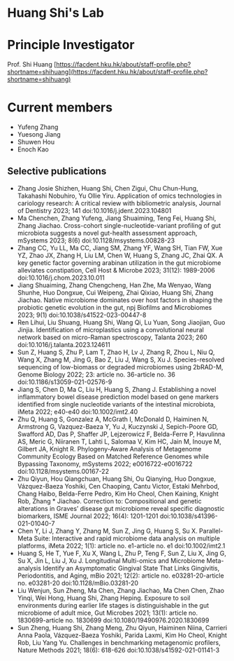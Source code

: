 # Huang Shi's Lab

# Principle Investigator
Prof. Shi Huang [https://facdent.hku.hk/about/staff-profile.php?shortname=shihuang](https://facdent.hku.hk/about/staff-profile.php?shortname=shihuang)

# Current members
* Yufeng Zhang 
* Yuesong Jiang
* Shuwen Hou
* Enoch Kao

## Selective publications
* Zhang Josie Shizhen, Huang Shi, Chen Zigui, Chu Chun-Hung, Takahashi Nobuhiro, Yu Ollie Yiru. Application of omics technologies in cariology research: A critical review with bibliometric analysis, Journal of Dentistry 2023; 141 doi:10.1016/j.jdent.2023.104801
* Ma Chenchen, Zhang Yufeng, Jiang Shuaiming, Teng Fei, Huang Shi, Zhang Jiachao. Cross-cohort single-nucleotide-variant profiling of gut microbiota suggests a novel gut-health assessment approach, mSystems 2023; 8(6) doi:10.1128/msystems.00828-23
* Zhang CC, Yu LL, Ma CC, Jiang SM, Zhang YF, Wang SH, Tian FW, Xue YZ, Zhao JX, Zhang H, Liu LM, Chen W, Huang S, Zhang JC, Zhai QX. A key genetic factor governing arabinan utilization in the gut microbiome alleviates constipation, Cell Host & Microbe 2023; 31(12): 1989-2006 doi:10.1016/j.chom.2023.10.011
* Jiang Shuaiming, Zhang Chengcheng, Han Zhe, Ma Wenyao, Wang Shunhe, Huo Dongxue, Cui Weipeng, Zhai Qixiao, Huang Shi, Zhang Jiachao. Native microbiome dominates over host factors in shaping the probiotic genetic evolution in the gut, npj Biofilms and Microbiomes 2023; 9(1) doi:10.1038/s41522-023-00447-8
* Ren Lihui, Liu Shuang, Huang Shi, Wang Qi, Lu Yuan, Song Jiaojian, Guo Jinjia. Identification of microplastics using a convolutional neural network based on micro-Raman spectroscopy, Talanta 2023; 260 doi:10.1016/j.talanta.2023.124611
* Sun Z, Huang S, Zhu P, Lam T, Zhao H, Lv J, Zhang R, Zhou L, Niu Q, Wang X, Zhang M, Jing G, Bao Z, Liu J, Wang S, Xu J. Species-resolved sequencing of low-biomass or degraded microbiomes using 2bRAD-M, Genome Biology 2022; 23: article no. 36-article no. 36 doi:10.1186/s13059-021-02576-9
* Jiang S, Chen D, Ma C, Liu H, Huang S, Zhang J. Establishing a novel inflammatory bowel disease prediction model based on gene markers identified from single nucleotide variants of the intestinal microbiota, iMeta 2022; e40-e40 doi:10.1002/imt2.40
* Zhu Q, Huang S, Gonzalez A, McGrath I, McDonald D, Haiminen N, Armstrong G, Vazquez-Baeza Y, Yu J, Kuczynski J, Sepich-Poore GD, Swafford AD, Das P, Shaffer JP, Lejzerowicz F, Belda-Ferre P, Havulinna AS, Meric G, Niiranen T, Lahti L, Salomaa V, Kim HC, Jain M, Inouye M, Gilbert JA, Knight R. Phylogeny-Aware Analysis of Metagenome Community Ecology Based on Matched Reference Genomes while Bypassing Taxonomy, mSystems 2022; e0016722-e0016722 doi:10.1128/msystems.00167-22
* Zhu Qiyun, Hou Qiangchuan, Huang Shi, Ou Qianying, Huo Dongxue, Vázquez-Baeza Yoshiki, Cen Chaoping, Cantu Victor, Estaki Mehrbod, Chang Haibo, Belda-Ferre Pedro, Kim Ho Cheol, Chen Kaining, Knight Rob, Zhang * Jiachao. Correction to: Compositional and genetic alterations in Graves’ disease gut microbiome reveal specific diagnostic biomarkers, ISME Journal 2022; 16(4): 1201-1201 doi:10.1038/s41396-021-01040-7
* Chen Y, Li J, Zhang Y, Zhang M, Sun Z, Jing G, Huang S, Su X. Parallel-Meta Suite: Interactive and rapid microbiome data analysis on multiple platforms, iMeta 2022; 1(1): article no. e1-article no. e1 doi:10.1002/imt2.1
* Huang S, He T, Yue F, Xu X, Wang L, Zhu P, Teng F, Sun Z, Liu X, Jing G, Su X, Jin L, Liu J, Xu J. Longitudinal Multi-omics and Microbiome Meta-analysis Identify an Asymptomatic Gingival State That Links Gingivitis, Periodontitis, and Aging, mBio 2021; 12(2): article no. e03281-20-article no. e03281-20 doi:10.1128/mBio.03281-20
* Liu Wenjun, Sun Zheng, Ma Chen, Zhang Jiachao, Ma Chen Chen, Zhao Yinqi, Wei Hong, Huang Shi, Zhang Heping. Exposure to soil environments during earlier life stages is distinguishable in the gut microbiome of adult mice, Gut Microbes 2021; 13(1): article no. 1830699-article no. 1830699 doi:10.1080/19490976.2020.1830699
* Sun Zheng, Huang Shi, Zhang Meng, Zhu Qiyun, Haiminen Niina, Carrieri Anna Paola, Vázquez-Baeza Yoshiki, Parida Laxmi, Kim Ho Cheol, Knight Rob, Liu Yang Yu. Challenges in benchmarking metagenomic profilers, Nature Methods 2021; 18(6): 618-626 doi:10.1038/s41592-021-01141-3
